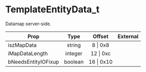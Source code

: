 # TemplateEntityData_t
Datamap server-side.

|Prop|Type|Offset|External|
|---|:-:|:-:|--:|
|iszMapData|string|8 \| 0x8||
|iMapDataLength|integer|12 \| 0xc||
|bNeedsEntityIOFixup|boolean|16 \| 0x10||
